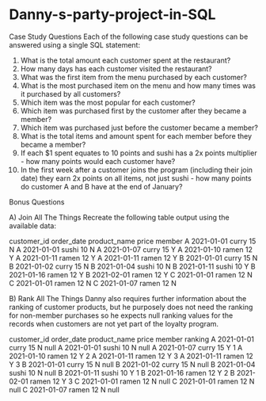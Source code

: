 # Danny-s-party-project-in-SQL
Case Study Questions
Each of the following case study questions can be answered using a single SQL statement:

1) What is the total amount each customer spent at the restaurant?
2) How many days has each customer visited the restaurant?
3) What was the first item from the menu purchased by each customer?
4) What is the most purchased item on the menu and how many times was it purchased by all customers?
5) Which item was the most popular for each customer?
6) Which item was purchased first by the customer after they became a member?
7) Which item was purchased just before the customer became a member?
8) What is the total items and amount spent for each member before they became a member?
9) If each $1 spent equates to 10 points and sushi has a 2x points multiplier - how many points would each customer have?
10) In the first week after a customer joins the program (including their join date) they earn 2x points on all items, not just sushi - how many points do customer A and B have at the end of January?

Bonus Questions

A) Join All The Things
Recreate the following table output using the available data:

customer_id	order_date	product_name	price	member
A	2021-01-01	curry	15	N
A	2021-01-01	sushi	10	N
A	2021-01-07	curry	15	Y
A	2021-01-10	ramen	12	Y
A	2021-01-11	ramen	12	Y
A	2021-01-11	ramen	12	Y
B	2021-01-01	curry	15	N
B	2021-01-02	curry	15	N
B	2021-01-04	sushi	10	N
B	2021-01-11	sushi	10	Y
B	2021-01-16	ramen	12	Y
B	2021-02-01	ramen	12	Y
C	2021-01-01	ramen	12	N
C	2021-01-01	ramen	12	N
C	2021-01-07	ramen	12	N

B) Rank All The Things
Danny also requires further information about the ranking of customer products, but he purposely does not need the ranking for non-member purchases so he expects null ranking values for the records when customers are not yet part of the loyalty program.

customer_id	  order_date	product_name	price	  member	ranking
A	            2021-01-01	curry	         15	      N	      null
A	            2021-01-01	sushi	         10	      N	      null
A	            2021-01-07	curry	         15	      Y	        1
A	            2021-01-10	ramen	         12	      Y	        2
A	            2021-01-11	ramen	         12	      Y	        3
A	            2021-01-11	ramen	         12	      Y	        3
B	            2021-01-01	curry	         15	      N	       null
B	            2021-01-02	curry	         15	      N	       null
B	            2021-01-04	sushi	         10	      N	       null
B	            2021-01-11	sushi	         10	      Y	         1
B	            2021-01-16	ramen	         12	      Y	         2
B	            2021-02-01	ramen	         12	      Y	         3
C	            2021-01-01	ramen	         12	      N	       null
C	            2021-01-01	ramen	         12	      N	       null
C	            2021-01-07	ramen	         12	      N	       null
